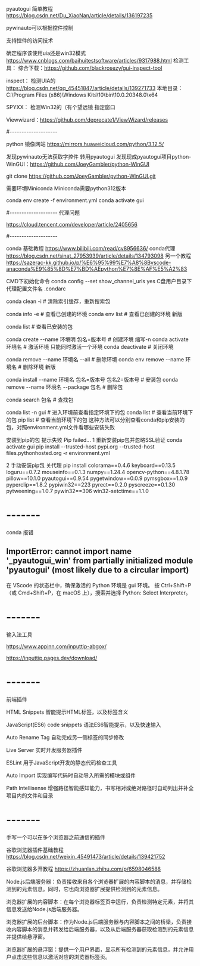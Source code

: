 pyautogui 简单教程
https://blog.csdn.net/Du_XiaoNan/article/details/136197235


pywinauto可以根据控件控制

支持控件的访问技术

确定程序该使用uia还是win32模式
https://www.cnblogs.com/baihuitestsoftware/articles/9317988.html
检测工具：
综合下载：https://github.com/blackrosezy/gui-inspect-tool

inspect： 检测UIA的
https://blog.csdn.net/qq_45451847/article/details/139271733
本地目录：C:\Program Files (x86)\Windows Kits\10\bin\10.0.20348.0\x64

SPYXX： 检测Win32的（有个望远镜 指定窗口

Viewwizard：https://github.com/deprecate1/ViewWizard/releases


#--------------------

python 镜像网站
https://mirrors.huaweicloud.com/python/3.12.5/

发现pywinauto无法获取字控件
转用pyautogui
发现现成pyautogui项目python-WinGUI：https://github.com/JoeyGambler/python-WinGUI

git clone https://github.com/JoeyGambler/python-WinGUI.git

需要环境Miniconda
Miniconda需要python312版本

conda env create -f environment.yml
conda activate gui

#--------------------
代理问题

https://cloud.tencent.com/developer/article/2405656

#--------------------

conda
基础教程
https://www.bilibili.com/read/cv8956636/
conda代理
https://blog.csdn.net/sinat_27953939/article/details/134793098
另一个教程
https://sazerac-kk.github.io/p/%E6%95%99%E7%A8%8Bvscode-anaconda%E9%85%8D%E7%BD%AEpython%E7%8E%AF%E5%A2%83

CMD下初始化命令
conda config --set show_channel_urls yes
C盘用户目录下代理配置文件名
.condarc

conda clean -i # 清除索引缓存，重新搜索包

conda info -e # 查看已创建的环境
conda env list # 查看已创建的环境 新版

conda list # 查看已安装的包

conda create --name 环境明 包名=版本号 # 创建环境 缩写-n
conda activate 环境名 # 激活环境 只能同时激活一个环境
conda deactivate # 关闭环境

conda remove --name 环境名 --all # 删除环境
conda env remove --name 环境名 # 删除环境 新版

conda install --name 环境名 包名=版本号 包名2=版本号 # 安装包
conda remove --name 环境名 --package 包名 # 删除包

conda search 包名 # 查找包

conda list -n gui # 进入环境前查看指定环境下的包
conda list # 查看当前环境下的包
pip list # 查看当前环境下的包
这种方法可以分别查看conda和pip安装的包，对照environment.yml文件看哪些安装失败

安装到pip的包 提示失败
Pip failed...
1 重新安装pip包并忽略SSL验证
conda activate gui
pip install --trusted-host pypi.org --trusted-host files.pythonhosted.org -r environment.yml

2 手动安装pip包 关代理
pip install colorama==0.4.6 keyboard==0.13.5 loguru==0.7.2 mouseinfo==0.1.3 numpy==1.24.4 opencv-python==4.8.1.78 pillow==10.1.0 pyautogui==0.9.54 pygetwindow==0.0.9 pymsgbox==1.0.9 pyperclip==1.8.2 pypiwin32==223 pyrect==0.2.0 pyscreeze==0.1.30 pytweening==1.0.7 pywin32==306 win32-setctime==1.1.0

# -------

conda 报错

## ImportError: cannot import name '_pyautogui_win' from partially initialized module 'pyautogui' (most likely due to a circular import)

在 VScode 的状态栏中，确保激活的 Python 环境是 gui 环境。
按 Ctrl+Shift+P（或 Cmd+Shift+P，在 macOS 上），搜索并选择 Python: Select Interpreter。

# -------

输入法工具

https://www.appinn.com/inputtip-abgox/

https://inputtip.pages.dev/download/

# -------

前端插件

HTML Snippets 智能提示HTML标签，以及标签含义

JavaScript(ES6) code snippets 语法ES6智能提示，以及快速输入

Auto Rename Tag 自动完成另一侧标签的同步修改

Live Server 实时开发服务器插件

ESLint 用于JavaScript开发的静态代码检查工具

Auto Import 实现编写代码时自动导入所需的模块或组件

Path Intellisense 增强路径智能感知能力，书写相对或绝对路径时自动列出并补全项目内的文件和目录

# -------

手写一个可以在多个浏览器之前通信的插件

谷歌浏览器插件基础教程
https://blog.csdn.net/weixin_45491473/article/details/139421752

谷歌浏览器多开教程
https://zhuanlan.zhihu.com/p/6598046588

Node.js后端服务器：负责接收来自各个浏览器扩展的内容脚本的消息，并存储检测到的元素信息。同时，它也向浏览器扩展提供检测到的元素信息。

浏览器扩展的内容脚本：在每个浏览器标签页中运行，负责检测特定元素，并将其信息发送给Node.js后端服务器。

浏览器扩展的后台脚本：作为Node.js后端服务器与内容脚本之间的桥梁，负责接收内容脚本的消息并转发给后端服务器，以及从后端服务器获取检测到的元素信息并提供给悬浮窗。

浏览器扩展的悬浮窗：提供一个用户界面，显示所有检测到的元素信息，并允许用户点击这些信息以激活对应的浏览器标签页。



